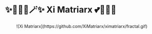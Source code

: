 # ✨🧚🏻‍♀️🪄✨ Xi Matriarx  💕🦄🌈🏰

<p align="center">
    ![Xi Matriarx](https://github.com/XiMatriarx/ximatriarx/fractal.gif)
</p>
